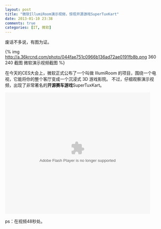 ```yaml
---
layout: post
title: "微软IllumiRoom演示视频，惊现开源游戏SuperTuxKart"
date: 2013-01-10 23:38
comments: true
categories: [IT, 微软]
---
```


废话不多说，有图为证。

{% img  http://a.36krcnd.com/photo/044fae751c0966b136ad72ae0191fb8b.png 360 240 截图 微软演示视频截图 %}

在今天的CES大会上，微软正式公布了一个叫做 IllumiRoom 的项目，围绕一个电视，它能将你的整个客厅变成一个沉浸式 3D 游戏影院。
不过，仔细观察演示视频，出现了非常著名的<strong>开源赛车游戏</strong>SuperTuxKart。
<!-- more -->
<embed src="http://player.youku.com/player.php/sid/XNTAwMTA5OTU2/v.swf" allowFullScreen="true" quality="high" width="480" height="400" align="middle" allowScriptAccess="always" type="application/x-shockwave-flash"></embed>

ps：在视频48秒处。
